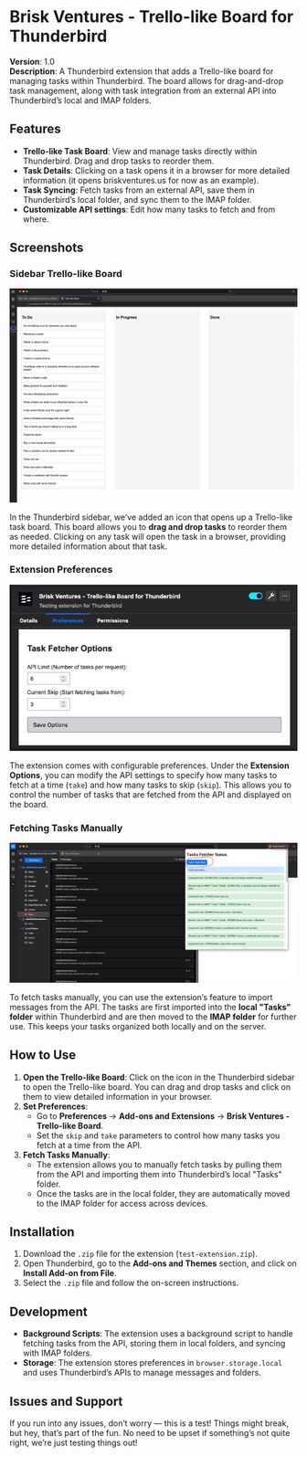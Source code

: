 # Brisk Ventures - Trello-like Board for Thunderbird

**Version**: 1.0  
**Description**: A Thunderbird extension that adds a Trello-like board for managing tasks within Thunderbird. The board allows for drag-and-drop task management, along with task integration from an external API into Thunderbird’s local and IMAP folders.

## Features

- **Trello-like Task Board**: View and manage tasks directly within Thunderbird. Drag and drop tasks to reorder them.
- **Task Details**: Clicking on a task opens it in a browser for more detailed information (it opens briskventures.us for now as an example).
- **Task Syncing**: Fetch tasks from an external API, save them in Thunderbird’s local folder, and sync them to the IMAP folder.
- **Customizable API settings**: Edit how many tasks to fetch and from where.

## Screenshots

### Sidebar Trello-like Board

![Trello-like Board Screenshot](screenshots/trello-board.png)

In the Thunderbird sidebar, we’ve added an icon that opens up a Trello-like task board. This board allows you to **drag and drop tasks** to reorder them as needed. Clicking on any task will open the task in a browser, providing more detailed information about that task.

### Extension Preferences

![Preferences Screenshot](screenshots/preferences.png)

The extension comes with configurable preferences. Under the **Extension Options**, you can modify the API settings to specify how many tasks to fetch at a time (`take`) and how many tasks to skip (`skip`). This allows you to control the number of tasks that are fetched from the API and displayed on the board.

### Fetching Tasks Manually

![Fetching Tasks Screenshot](screenshots/fetch-tasks.png)

To fetch tasks manually, you can use the extension’s feature to import messages from the API. The tasks are first imported into the **local "Tasks" folder** within Thunderbird and are then moved to the **IMAP folder** for further use. This keeps your tasks organized both locally and on the server.

## How to Use

1. **Open the Trello-like Board**: Click on the icon in the Thunderbird sidebar to open the Trello-like board. You can drag and drop tasks and click on them to view detailed information in your browser.
2. **Set Preferences**:
   - Go to **Preferences** -> **Add-ons and Extensions** -> **Brisk Ventures - Trello-like Board**.
   - Set the `skip` and `take` parameters to control how many tasks you fetch at a time from the API.
3. **Fetch Tasks Manually**:
   - The extension allows you to manually fetch tasks by pulling them from the API and importing them into Thunderbird’s local "Tasks" folder.
   - Once the tasks are in the local folder, they are automatically moved to the IMAP folder for access across devices.

## Installation

1. Download the `.zip` file for the extension (`test-extension.zip`).
2. Open Thunderbird, go to the **Add-ons and Themes** section, and click on **Install Add-on from File**.
3. Select the `.zip` file and follow the on-screen instructions.

## Development

- **Background Scripts**: The extension uses a background script to handle fetching tasks from the API, storing them in local folders, and syncing with IMAP folders.
- **Storage**: The extension stores preferences in `browser.storage.local` and uses Thunderbird’s APIs to manage messages and folders.

## Issues and Support

If you run into any issues, don’t worry — this is a test! Things might break, but hey, that’s part of the fun. No need to be upset if something’s not quite right, we’re just testing things out!
